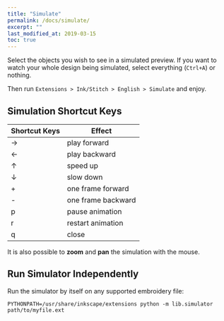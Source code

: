 ```yaml
---
title: "Simulate"
permalink: /docs/simulate/
excerpt: ""
last_modified_at: 2019-03-15
toc: true
---
```


Select the objects you wish to see in a simulated preview. If you want to watch your whole design being simulated, select everything (`Ctrl+A`) or nothing.

Then  run `Extensions > Ink/Stitch > English > Simulate` and enjoy.

## Simulation Shortcut Keys

Shortcut Keys | Effect
-------- | --------
<key>→</key> | play forward
<key>←</key> | play backward
<key>↑</key> | speed up
<key>↓</key> | slow down
<key>+</key> | one frame forward
<key>-</key> | one frame backward
<key>p</key> | pause animation
<key>r</key> | restart animation
<key>q</key> | close

It is also possible to **zoom** and **pan** the simulation with the mouse.

## Run Simulator Independently

Run the simulator by itself on any supported embroidery file:

```
PYTHONPATH=/usr/share/inkscape/extensions python -m lib.simulator path/to/myfile.ext
```
